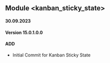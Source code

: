 ## Module <kanban_sticky_state>

#### 30.09.2023
#### Version 15.0.1.0.0
#### ADD
 - Initial Commit for  Kanban Sticky State
